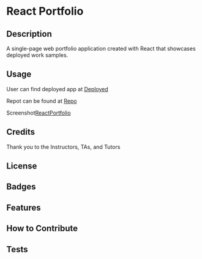 # React Portfolio

## Description

A single-page web portfolio application created with React that showcases deployed work samples.

## Usage


User can find deployed app at [Deployed](https://github.com/JamesDartmouth/React_Portfolio/settings/pages)

Repot can be found at [Repo](https://github.com/JamesDartmouth/React_Portfolio)

Screenshot[ReactPortfolio](./public/img/ReactPortfolio.png)

## Credits

Thank you to the Instructors, TAs, and Tutors


## License

## Badges

## Features

## How to Contribute


## Tests


